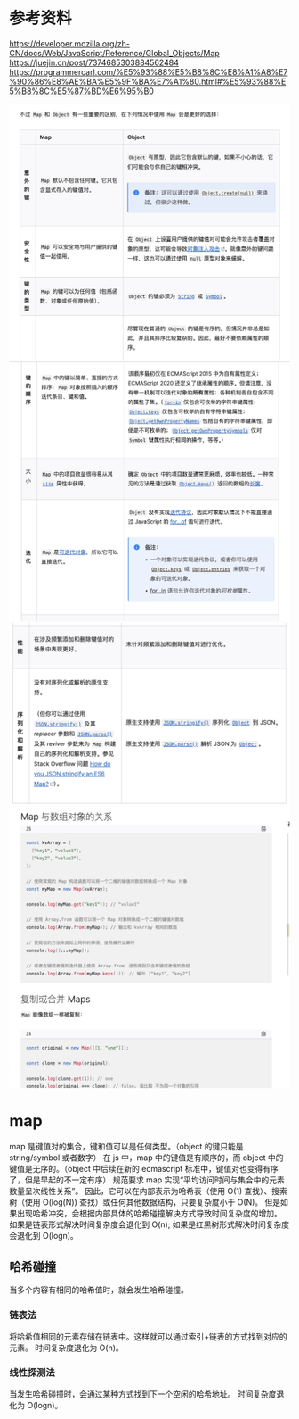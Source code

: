 # 参考资料
https://developer.mozilla.org/zh-CN/docs/Web/JavaScript/Reference/Global_Objects/Map
https://juejin.cn/post/7374685303884562484
https://programmercarl.com/%E5%93%88%E5%B8%8C%E8%A1%A8%E7%90%86%E8%AE%BA%E5%9F%BA%E7%A1%80.html#%E5%93%88%E5%B8%8C%E5%87%BD%E6%95%B0

![alt text](Clipboard_Screenshot_1737955915.png)
![alt text](Clipboard_Screenshot_1737955941.png)
![alt text](Clipboard_Screenshot_1737955963.png)
![alt text](Clipboard_Screenshot_1737955996.png)


# map
map 是键值对的集合，键和值可以是任何类型。（object 的键只能是 string/symbol 或者数字）
在 js 中，map 中的键值是有顺序的，而 object 中的键值是无序的。（object 中后续在新的 ecmascript 标准中，键值对也变得有序了，但是早起的不一定有序）
规范要求 map 实现“平均访问时间与集合中的元素数量呈次线性关系”。
因此，它可以在内部表示为哈希表（使用 O(1) 查找）、搜索树（使用 O(log(N)) 查找）或任何其他数据结构，只要复杂度小于 O(N)。
但是如果出现哈希冲突，会根据内部具体的哈希碰撞解决方式导致时间复杂度的增加。
如果是链表形式解决时间复杂度会退化到 O(n); 如果是红黑树形式解决时间复杂度会退化到 O(logn)。

## 哈希碰撞
当多个内容有相同的哈希值时，就会发生哈希碰撞。

### 链表法
将哈希值相同的元素存储在链表中。这样就可以通过索引+链表的方式找到对应的元素。
时间复杂度退化为 O(n)。

### 线性探测法
当发生哈希碰撞时，会通过某种方式找到下一个空闲的哈希地址。
时间复杂度退化为 O(logn)。

